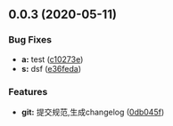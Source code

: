 ## 0.0.3 (2020-05-11)


### Bug Fixes

* **a:** test ([c10273e](https://gitlab.oneitfarm.com/itfarm_zhangyi/idg-vue-ts/commit/c10273efba32eb58ebb659aeb3e6d3a13715d52f))
* **s:** dsf ([e36feda](https://gitlab.oneitfarm.com/itfarm_zhangyi/idg-vue-ts/commit/e36feda4f6982b43b62e6f0ae643b75c5027af4c))


### Features

* **git:** 提交规范,生成changelog ([0db045f](https://gitlab.oneitfarm.com/itfarm_zhangyi/idg-vue-ts/commit/0db045f72d593855b877c778b84b199e9fd158fd))



